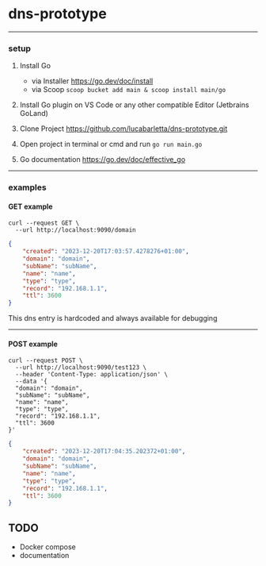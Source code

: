 # dns-prototype

---

### setup

1. Install Go

   - via Installer https://go.dev/doc/install
   - via Scoop `scoop bucket add main & scoop install main/go`

2. Install Go plugin on VS Code or any other compatible Editor (Jetbrains GoLand)
3. Clone Project https://github.com/lucabarletta/dns-prototype.git
4. Open project in terminal or cmd and run `go run main.go`
5. Go documentation https://go.dev/doc/effective_go

---

### examples

#### GET example

```curl
curl --request GET \
  --url http://localhost:9090/domain
```

```json
{
    "created": "2023-12-20T17:03:57.4278276+01:00",
    "domain": "domain",
    "subName": "subName",
    "name": "name",
    "type": "type",
    "record": "192.168.1.1",
    "ttl": 3600
}
```

This dns entry is hardcoded and always available for debugging

---

#### POST example

```curl
curl --request POST \
  --url http://localhost:9090/test123 \
  --header 'Content-Type: application/json' \
  --data '{
  "domain": "domain",
  "subName": "subName",
  "name": "name",
  "type": "type",
  "record": "192.168.1.1",
  "ttl": 3600
}'
```

```json
{
    "created": "2023-12-20T17:04:35.202372+01:00",
    "domain": "domain",
    "subName": "subName",
    "name": "name",
    "type": "type",
    "record": "192.168.1.1",
    "ttl": 3600
}
```

## TODO

- Docker compose
- documentation
